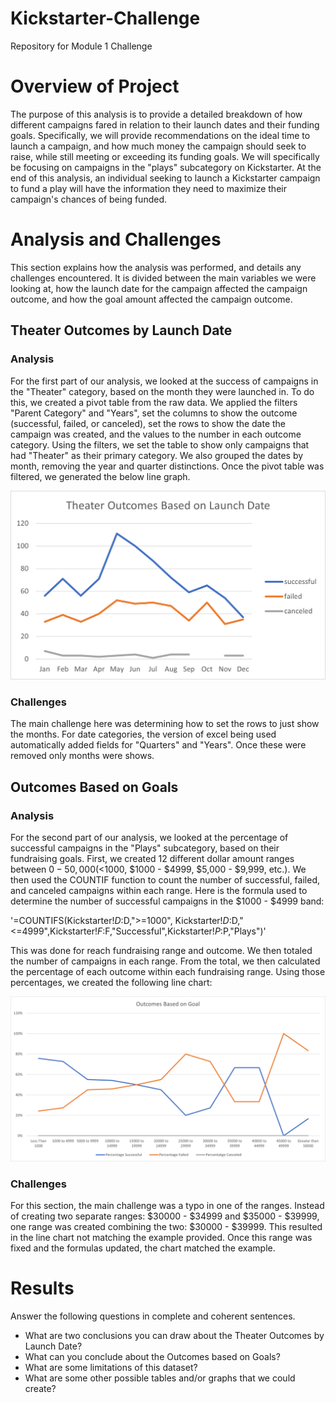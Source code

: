 # Kickstarter-Challenge
Repository for Module 1 Challenge


# Overview of Project
The purpose of this analysis is to provide a detailed breakdown of how different campaigns fared in relation to their launch dates and their funding goals. Specifically, we will provide recommendations on the ideal time to launch a campaign, and how much money the campaign should seek to raise, while still meeting or exceeding its funding goals. We will specifically be focusing on campaigns in the "plays" subcategory on Kickstarter. At the end of this analysis, an individual seeking to launch a Kickstarter campaign to fund a play will have the information they need to maximize their campaign's chances of being funded.


# Analysis and Challenges
This section explains how the analysis was performed, and details any challenges encountered. It is divided between the main variables we were looking at, how the launch date for the campaign affected the campaign outcome, and how the goal amount affected the campaign outcome. 

## Theater Outcomes by Launch Date

### Analysis

For the first part of our analysis, we looked at the success of campaigns in the "Theater" category, based on the month they were launched in. To do this, we created a pivot table from the raw data. We applied the filters "Parent Category" and "Years", set the columns to show the outcome (successful, failed, or canceled), set the rows to show the date the campaign was created, and the values to the number in each outcome category. Using the filters, we set the table to show only campaigns that had "Theater" as their primary category. We also grouped the dates by month, removing the year and quarter distinctions. Once the pivot table was filtered, we generated the below line graph. 

![Theater Outcomes vs Launch](https://github.com/jbalooshie/Kickstarter-Challenge/blob/main/Theater_Outcomes_vs_Launch.png)

### Challenges

The main challenge here was determining how to set the rows to just show the months. For date categories, the version of excel being used automatically added fields for "Quarters" and "Years". Once these were removed only months were shows.

## Outcomes Based on Goals

### Analysis 

For the second part of our analysis, we looked at the percentage of successful campaigns in the "Plays" subcategory, based on their fundraising goals. First, we created 12 different dollar amount ranges between $0-50,000 (<$1000, $1000 - $4999, $5,000 - $9,999, etc.). We then used the COUNTIF function to count the number of successful, failed, and canceled campaigns within each range. Here is the formula used to determine the number of successful campaigns in the $1000 - $4999 band:

'=COUNTIFS(Kickstarter!$D:$D,">=1000", Kickstarter!$D:$D,"<=4999",Kickstarter!$F:$F,"Successful",Kickstarter!$P:$P,"Plays")'

This was done for reach fundraising range and outcome. We then totaled the number of campaigns in each range. From the total, we then calculated the percentage of each outcome within each fundraising range. Using those percentages, we created the following line chart:

![Outcomes vs Goals](https://github.com/jbalooshie/Kickstarter-Challenge/blob/main/Outcomes_vs_Goals.png)

### Challenges

For this section, the main challenge was a typo in one of the ranges. Instead of creating two separate ranges: $30000 - $34999 and $35000 - $39999, one range was created combining the two: $30000 - $39999. This resulted in the line chart not matching the example provided. Once this range was fixed and the formulas updated, the chart matched the example.



# Results
Answer the following questions in complete and coherent sentences.
- What are two conclusions you can draw about the Theater Outcomes by Launch Date?
- What can you conclude about the Outcomes based on Goals?
- What are some limitations of this dataset?
- What are some other possible tables and/or graphs that we could create?
